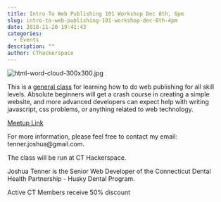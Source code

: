 ```yaml
---
title: Intro To Web Publishing 101 Workshop Dec 8th, 6pm
slug: intro-to-web-publishing-101-workshop-dec-8th-4pm
date: 2018-11-20 19:41:43
categories:
  - Events
description: ""
author: CThackerspace
---
```


![html-word-cloud-300x300.jpg](/uploads/2018/09/html-word-cloud-300x300.jpg)

This is a [general class](https://www.meetup.com/CT-Hackerspace/events/256583175) for learning how to do web publishing for all skill levels. Absolute beginners will get a crash course in creating a simple website, and more advanced developers can expect help with writing javascript, css problems, or anything related to web technology.

[Meetup Link](https://www.meetup.com/CT-Hackerspace/events/256583175)

For more information, please feel free to contact my email: tenner.joshua\@gmail.com.

The class will be run at CT Hackerspace.

Joshua Tenner is the Senior Web Developer of the Connecticut Dental Health Partnership - Husky Dental Program.

Active CT Members receive 50% discount
